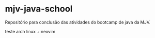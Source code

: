 # mjv-java-school

Repositório para conclusão das atividades do bootcamp de java da MJV. 

teste arch linux + neovim
